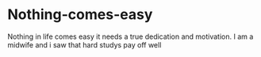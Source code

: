 # Nothing-comes-easy
Nothing in life comes easy it needs a true dedication and motivation.
I am a midwife and i saw that hard studys pay off well
